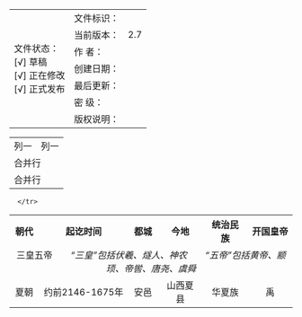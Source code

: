 <table>
<tr>
    <td rowspan="7"> 文件状态：<br/>
        [√] 草稿<br/>
        [√] 正在修改<br/>
        [√] 正式发布 </td>
    <td>文件标识：</td>
    <td> </td>
</tr>
<tr>
    <td>当前版本：</td>
    <td>2.7</td>
</tr>
<tr>
    <td>作    者：</td>
    <td></td>
</tr>
<tr>
    <td>创建日期：</td>
    <td></td>
</tr>
<tr>
    <td>最后更新：</td>
    <td></td>
</tr>
<tr>
    <td>密    级：</td>
    <td></td>
</tr>
<tr>
    <td>版权说明：</td>
    <td></td>
</tr>
</table>

<table>
    <tr>
        <td>列一</td> 
        <td>列一</td> 
   </tr>
    <tr>
        <td colspan="2">合并行</td>    
    </tr>
    <tr>
        <td colspan="2">合并行</td>    
    </tr>
</table>

<table>
     <tr>
            <th align="center" colspan="4">朝代</td>
            <th align="center">起讫时间</td>
            <th align="center">都城</td>
            <th align="center">今地</td>
            <th align="center">统治民族</td>
            <th align="center">开国皇帝</td>
        </tr>
        <tr>
            <td align="center" colspan="9">三皇五帝&emsp;&emsp;<i>“三皇”<i>包括伏羲、燧人、神农</i>&emsp;&emsp;<i>“五帝”包括黄帝、颛顼、帝喾、唐尧、虞舜</i></td>
        </tr>
          <td align="center" colspan="4">夏朝</td>
           <td align="center">约前2146-1675年</td>
            <td align="center">安邑</td>
            <td align="center">山西夏县	</td>
            <td align="center">华夏族</td>
            <td align="center">禹</td>
          <tr>
    
      </tr>
</table>
